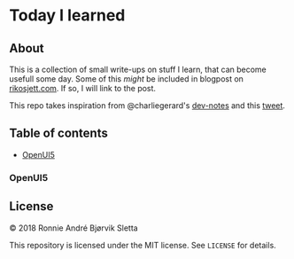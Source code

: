 # Today I learned
## About
This is a collection of small write-ups on stuff I learn, that can become usefull some day. Some of this *might* be included in blogpost on [rikosjett.com](https://www.rikosjett.com). If so, I will link to the post.

This repo takes inspiration from @charliegerard's [dev-notes](https://github.com/charliegerard/dev-notes) and this [tweet](https://twitter.com/devdevcharlie/status/1019343097749168128). 

## Table of contents
* [OpenUI5](#OpenUI5)

### OpenUI5

## License

© 2018 Ronnie André Bjørvik Sletta

This repository is licensed under the MIT license. See ```LICENSE``` for details.